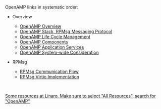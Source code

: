 OpenAMP links in systematic order:
- Overview
    - [OpenAMP Overview](https://github.com/OpenAMP/open-amp/wiki/OpenAMP-Overview)
    - [OpenAMP Stack, RPMsg Messaging Protocol](https://github.com/OpenAMP/open-amp/wiki/RPMsg-Messaging-Protocol)
    - [OpenAMP Life Cycle Management](https://github.com/OpenAMP/open-amp/wiki/OpenAMP-Life-Cycle-Management)
    - [OpenAMP Components](https://github.com/OpenAMP/open-amp/wiki/OpenAMP-Components-and-Capabilities)
    - [OpenAMP Application Services](https://github.com/OpenAMP/open-amp/wiki/Application-Services)
    - [OpenAMP System-wide Consideration](https://github.com/OpenAMP/open-amp/wiki/OpenAMP-System-Wide-Consideration)

- RPMsg
    - [RPMsg Communication Flow](https://github.com/OpenAMP/open-amp/wiki/RPMsg-Communication-Flow)
    - [RPMsg Virtio Implementation](https://github.com/OpenAMP/open-amp/wiki/OpenAMP-RPMsg-Virtio-Implementation)

</br>

[Some resources at Linaro. Make sure to select "All Resources", search for "OpenAMP"](https://connect.linaro.org/resources/)

